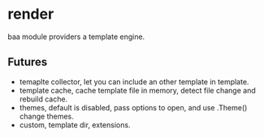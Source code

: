 # render
baa module providers a template engine.

## Futures

- temaplte collector, let you can include an other template in template.
- template cache, cache template file in memory, detect file change and rebuild cache.
- themes, default is disabled, pass options to open, and use .Theme() change themes.
- custom, template dir, extensions.
